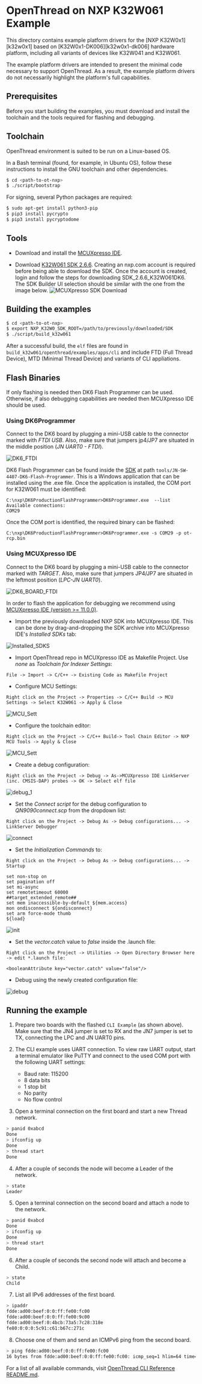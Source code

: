 # OpenThread on NXP K32W061 Example

This directory contains example platform drivers for the [NXP K32W0x1][k32w0x1]
based on [K32W0x1-DK006][k32w0x1-dk006] hardware platform, including all
variants of devices like K32W041 and K32W061.

The example platform drivers are intended to present the minimal code necessary
to support OpenThread. As a result, the example platform drivers do not
necessarily highlight the platform's full capabilities.

[k32w061]:
    https://www.nxp.com/products/wireless/thread/k32w061-41-high-performance-secure-and-ultra-low-power-mcu-for-zigbeethread-and-bluetooth-le-5-0-with-built-in-nfc-option:K32W061_41
[k32w061-dk006]:
    https://www.nxp.com/document/guide/getting-started-with-the-k32w061:GS-K32W061

## Prerequisites

Before you start building the examples, you must download and install the
toolchain and the tools required for flashing and debugging.

## Toolchain

OpenThread environment is suited to be run on a Linux-based OS.

In a Bash terminal (found, for example, in Ubuntu OS), follow these instructions
to install the GNU toolchain and other dependencies.

```bash
$ cd <path-to-ot-nxp>
$ ./script/bootstrap
```

For signing, several Python packages are required:

```bash
$ sudo apt-get install python3-pip
$ pip3 install pycrypto
$ pip3 install pycryptodome
```

## Tools

-   Download and install the [MCUXpresso IDE][mcuxpresso ide].

[mcuxpresso ide]:
    https://www.nxp.com/support/developer-resources/software-development-tools/mcuxpresso-software-and-tools/mcuxpresso-integrated-development-environment-ide:MCUXpresso-IDE

-   Download [K32W061 SDK 2.6.6](https://mcuxpresso.nxp.com/). Creating an
    nxp.com account is required before being able to download the SDK. Once the
    account is created, login and follow the steps for downloading
    SDK_2.6.6_K32W061DK6. The SDK Builder UI selection should be similar with
    the one from the image below.
    ![MCUXpresso SDK Download](../../../doc/img/k32w/mcux-sdk-download.JPG)

## Building the examples

```bash
$ cd <path-to-ot-nxp>
$ export NXP_K32W0_SDK_ROOT=/path/to/previously/downloaded/SDK
$ ./script/build_k32w061
```

After a successful build, the `elf` files are found in
`build_k32w061/openthread/examples/apps/cli` and include FTD (Full Thread
Device), MTD (Minimal Thread Device) and variants of CLI appliations.

## Flash Binaries

If only flashing is needed then DK6 Flash Programmer can be used. Otherwise, if
also debugging capabilities are needed then MCUXpresso IDE should be used.

### Using DK6Programmer

Connect to the DK6 board by plugging a mini-USB cable to the connector marked
with _FTDI USB_. Also, make sure that jumpers jp4/JP7 are situated in the middle
position (_JN UART0 - FTDI_).

![DK6_FTDI](../../../doc/img/k32w/dk6_ftdi.jpg)

DK6 Flash Programmer can be found inside the [SDK][sdk_mcux] at path
`tools/JN-SW-4407-DK6-Flash-Programmer`. This is a Windows application that can
be installed using the .exe file. Once the application is installed, the COM
port for K32W061 must be identified:

```
C:\nxp\DK6ProductionFlashProgrammer>DK6Programmer.exe  --list
Available connections:
COM29
```

Once the COM port is identified, the required binary can be flashed:

```
C:\nxp\DK6ProductionFlashProgrammer>DK6Programmer.exe -s COM29 -p ot-rcp.bin
```

[sdk_mcux]: https://mcuxpresso.nxp.com/en/welcome

### Using MCUXpresso IDE

Connect to the DK6 board by plugging a mini-USB cable to the connector marked
with _TARGET_. Also, make sure that jumpers JP4/JP7 are situated in the leftmost
position (_LPC-JN UART0_).

![DK6_BOARD_FTDI](../../../doc/img/k32w/dk6_lpc.jpg)

In order to flash the application for debugging we recommend using
[MCUXpresso IDE (version >= 11.0.0)](https://www.nxp.com/design/software/development-software/mcuxpresso-software-and-tools-/mcuxpresso-integrated-development-environment-ide:MCUXpresso-IDE?tab=Design_Tools_Tab).

-   Import the previously downloaded NXP SDK into MCUXpresso IDE. This can be
    done by drag-and-dropping the SDK archive into MCUXpresso IDE's _Installed
    SDKs_ tab:

![Installed_SDKS](../../../doc/img/k32w/installed_sdks.JPG)

-   Import OpenThread repo in MCUXpresso IDE as Makefile Project. Use _none_ as
    _Toolchain for Indexer Settings_:

```
File -> Import -> C/C++ -> Existing Code as Makefile Project
```

-   Configure MCU Settings:

```
Right click on the Project -> Properties -> C/C++ Build -> MCU Settings -> Select K32W061 -> Apply & Close
```

![MCU_Sett](../../../doc/img/k32w/mcu_settings.JPG)

-   Configure the toolchain editor:

```
Right click on the Project -> C/C++ Build-> Tool Chain Editor -> NXP MCU Tools -> Apply & Close
```

![MCU_Sett](../../../doc/img/k32w/toolchain.JPG)

-   Create a debug configuration:

```
Right click on the Project -> Debug -> As->MCUXpresso IDE LinkServer (inc. CMSIS-DAP) probes -> OK -> Select elf file
```

![debug_1](../../../doc/img/k32w/debug_conf1.JPG)

-   Set the _Connect script_ for the debug configuration to _QN9090connect.scp_
    from the dropdown list:

```
Right click on the Project -> Debug As -> Debug configurations... -> LinkServer Debugger
```

![connect](../../../doc/img/k32w/gdbdebugger.JPG)

-   Set the _Initialization Commands_ to:

```
Right click on the Project -> Debug As -> Debug configurations... -> Startup

set non-stop on
set pagination off
set mi-async
set remotetimeout 60000
##target_extended_remote##
set mem inaccessible-by-default ${mem.access}
mon ondisconnect ${ondisconnect}
set arm force-mode thumb
${load}
```

![init](../../../doc/img/k32w/startup.JPG)

-   Set the _vector.catch_ value to _false_ inside the .launch file:

```
Right click on the Project -> Utilities -> Open Directory Browser here -> edit *.launch file:

<booleanAttribute key="vector.catch" value="false"/>

```

-   Debug using the newly created configuration file:

![debug](../../../doc/img/k32w/debug_start.JPG)

[cmsis-dap]: https://os.mbed.com/handbook/CMSIS-DAP

## Running the example

1. Prepare two boards with the flashed `CLI Example` (as shown above). Make sure
   that the JN4 jumper is set to RX and the JN7 jumper is set to TX, connecting
   the LPC and JN UART0 pins.
2. The CLI example uses UART connection. To view raw UART output, start a
   terminal emulator like PuTTY and connect to the used COM port with the
   following UART settings:

    - Baud rate: 115200
    - 8 data bits
    - 1 stop bit
    - No parity
    - No flow control

3. Open a terminal connection on the first board and start a new Thread network.

```bash
> panid 0xabcd
Done
> ifconfig up
Done
> thread start
Done
```

4. After a couple of seconds the node will become a Leader of the network.

```bash
> state
Leader
```

5. Open a terminal connection on the second board and attach a node to the
   network.

```bash
> panid 0xabcd
Done
> ifconfig up
Done
> thread start
Done
```

6. After a couple of seconds the second node will attach and become a Child.

```bash
> state
Child
```

7. List all IPv6 addresses of the first board.

```bash
> ipaddr
fdde:ad00:beef:0:0:ff:fe00:fc00
fdde:ad00:beef:0:0:ff:fe00:9c00
fdde:ad00:beef:0:4bcb:73a5:7c28:318e
fe80:0:0:0:5c91:c61:b67c:271c
```

8. Choose one of them and send an ICMPv6 ping from the second board.

```bash
> ping fdde:ad00:beef:0:0:ff:fe00:fc00
16 bytes from fdde:ad00:beef:0:0:ff:fe00:fc00: icmp_seq=1 hlim=64 time=8ms
```

For a list of all available commands, visit [OpenThread CLI Reference
README.md][cli].

[cli]: https://github.com/openthread/openthread/blob/main/src/cli/README.md
